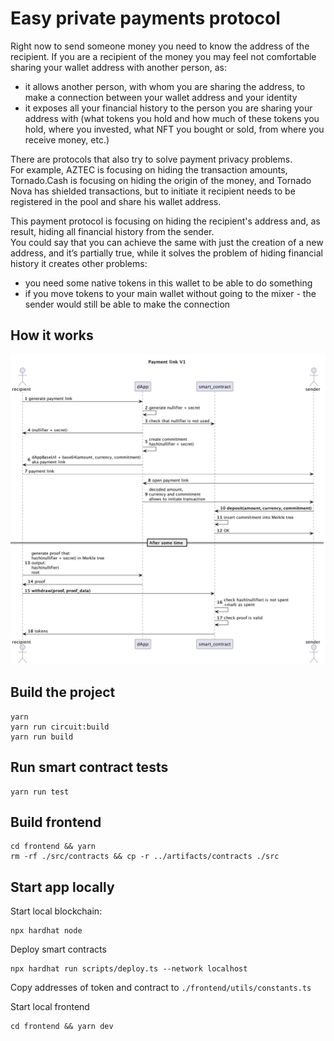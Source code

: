 # Easy private payments protocol

Right now to send someone money you need to know the address of the recipient. If you are a recipient of the money you
may feel not comfortable sharing your wallet address with another person, as:

- it allows another person, with whom you are sharing the address, to make a connection between your wallet address and
  your identity
- it exposes all your financial history to the person you are sharing your address with (what tokens you hold and how
  much of these tokens you hold, where you invested, what NFT you bought or sold, from where you receive money, etc.)

There are protocols that also try to solve payment privacy problems.  
For example, AZTEC is focusing on hiding the transaction amounts, Tornado.Cash is focusing on hiding the origin of the
money, and Tornado Nova has shielded transactions, but to initiate it recipient needs to be registered in the pool and
share his wallet address.

This payment protocol is focusing on hiding the recipient's address and, as result, hiding all financial history from
the sender.  
You could say that you can achieve the same with just the creation of a new address, and it’s partially true, while it
solves the problem of hiding financial history it creates other problems:

- you need some native tokens in this wallet to be able to do something
- if you move tokens to your main wallet without going to the mixer - the sender would still be able to make the
  connection

## How it works
![img.png](diagram.png)

## Build the project

```
yarn
yarn run circuit:build
yarn run build
```

## Run smart contract tests

```
yarn run test
```

## Build frontend

```
cd frontend && yarn
rm -rf ./src/contracts && cp -r ../artifacts/contracts ./src
```

## Start app locally

Start local blockchain:

```
npx hardhat node
```

Deploy smart contracts

```
npx hardhat run scripts/deploy.ts --network localhost
```

Copy addresses of token and contract to `./frontend/utils/constants.ts`

Start local frontend
```
cd frontend && yarn dev
```